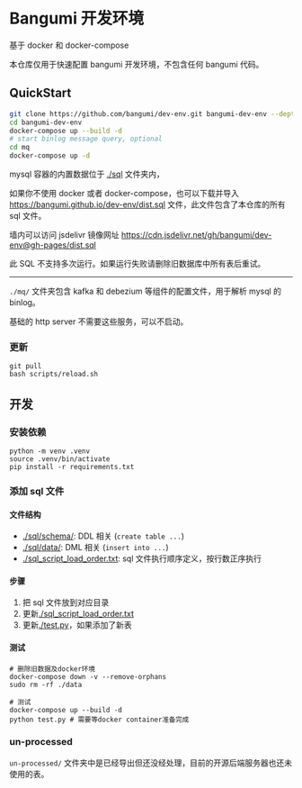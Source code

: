 # Bangumi 开发环境

基于 docker 和 docker-compose

本仓库仅用于快速配置 bangumi 开发环境，不包含任何 bangumi 代码。

## QuickStart

```bash
git clone https://github.com/bangumi/dev-env.git bangumi-dev-env --depth=1
cd bangumi-dev-env
docker-compose up --build -d
# start binlog message query, optional
cd mq
docker-compose up -d
```

mysql 容器的内置数据位于 [./sql](sql) 文件夹内，

如果你不使用 docker 或者 docker-compose，也可以下载并导入 <https://bangumi.github.io/dev-env/dist.sql> 文件，此文件包含了本仓库的所有 sql 文件。

墙内可以访问 jsdelivr 镜像网址 https://cdn.jsdelivr.net/gh/bangumi/dev-env@gh-pages/dist.sql

此 SQL 不支持多次运行。如果运行失败请删除旧数据库中所有表后重试。

---

`./mq/` 文件夹包含 kafka 和 debezium 等组件的配置文件，用于解析 mysql 的 binlog。

基础的 http server 不需要这些服务，可以不启动。

### 更新

```shell
git pull
bash scripts/reload.sh
```

## 开发

### 安装依赖

```shell
python -m venv .venv
source .venv/bin/activate
pip install -r requirements.txt
```

### 添加 sql 文件

#### 文件结构

- [./sql/schema/](sql/schema/): DDL 相关 (`create table ...`)
- [./sql/data/](sql/data/): DML 相关 (`insert into ...`)
- [./sql_script_load_order.txt](sql_script_load_order.txt): sql 文件执行顺序定义，按行数正序执行

#### 步骤

1. 把 sql 文件放到对应目录
2. 更新[./sql_script_load_order.txt](sql_script_load_order.txt)
3. 更新[./test.py](test.py#L59)，如果添加了新表

#### 测试

```shell
# 删除旧数据及docker环境
docker-compose down -v --remove-orphans
sudo rm -rf ./data

# 测试
docker-compose up --build -d
python test.py # 需要等docker container准备完成
```

### un-processed

`un-processed/` 文件夹中是已经导出但还没经处理，目前的开源后端服务器也还未使用的表。
